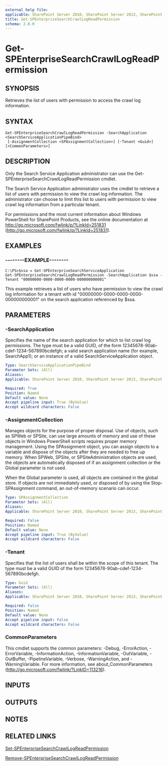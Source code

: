 ```yaml
---
external help file: 
applicable: SharePoint Server 2010, SharePoint Server 2013, SharePoint Server 2016
title: Get-SPEnterpriseSearchCrawlLogReadPermission
schema: 2.0.0
---
```


# Get-SPEnterpriseSearchCrawlLogReadPermission

## SYNOPSIS
Retrieves the list of users with permission to access the crawl log information.

## SYNTAX

```
Get-SPEnterpriseSearchCrawlLogReadPermission -SearchApplication <SearchServiceApplicationPipeBind>
 [-AssignmentCollection <SPAssignmentCollection>] [-Tenant <Guid>] [<CommonParameters>]
```

## DESCRIPTION
Only the Search Service Application administrator can use the Get-SPEnterpriseSearchCrawlLogReadPermission cmdlet.

The Search Service Application administrator uses the cmdlet to retrieve a list of users with permission to view the crawl log information.
The administrator can choose to limit this list to users with permission to view crawl log information from a particular tenant.

For permissions and the most current information about Windows PowerShell for SharePoint Products, see the online documentation at http://go.microsoft.com/fwlink/p/?LinkId=251831 (http://go.microsoft.com/fwlink/p/?LinkId=251831).

## EXAMPLES

### --------EXAMPLE-------- 
```
C:\PS>$ssa = Get-SPEnterpriseSearchServiceApplication
Get-SPEnterpriseSearchCrawlLogReadPermission -SearchApplication $ssa -Tenant "00000000-0000-0000-0000-000000000001"
```

This example retrieves a list of users who have permission to view the crawl log information for a tenant with id "00000000-0000-0000-0000-000000000001" on the search application referenced by $ssa.

## PARAMETERS

### -SearchApplication
Specifies the name of the search application for which to list crawl log permissions.
The type must be a valid GUID, of the form 12345678-90ab-cdef-1234-567890bcdefgh; a valid search application name (for example, SearchApp1); or an instance of a valid SearchServiceApplication object.

```yaml
Type: SearchServiceApplicationPipeBind
Parameter Sets: (All)
Aliases: 
Applicable: SharePoint Server 2010, SharePoint Server 2013, SharePoint Server 2016

Required: True
Position: Named
Default value: None
Accept pipeline input: True (ByValue)
Accept wildcard characters: False
```

### -AssignmentCollection
Manages objects for the purpose of proper disposal.
Use of objects, such as SPWeb or SPSite, can use large amounts of memory and use of these objects in Windows PowerShell scripts requires proper memory management.
Using the SPAssignment object, you can assign objects to a variable and dispose of the objects after they are needed to free up memory.
When SPWeb, SPSite, or SPSiteAdministration objects are used, the objects are automatically disposed of if an assignment collection or the Global parameter is not used.

When the Global parameter is used, all objects are contained in the global store.
If objects are not immediately used, or disposed of by using the Stop-SPAssignment command, an out-of-memory scenario can occur.

```yaml
Type: SPAssignmentCollection
Parameter Sets: (All)
Aliases: 
Applicable: SharePoint Server 2010, SharePoint Server 2013, SharePoint Server 2016

Required: False
Position: Named
Default value: None
Accept pipeline input: True (ByValue)
Accept wildcard characters: False
```

### -Tenant
Specifies that the list of users shall be within the scope of this tenant.
The type must be a valid GUID of the form 12345678-90ab-cdef-1234-567890bcdefgh.

```yaml
Type: Guid
Parameter Sets: (All)
Aliases: 
Applicable: SharePoint Server 2010, SharePoint Server 2013, SharePoint Server 2016

Required: False
Position: Named
Default value: None
Accept pipeline input: False
Accept wildcard characters: False
```

### CommonParameters
This cmdlet supports the common parameters: -Debug, -ErrorAction, -ErrorVariable, -InformationAction, -InformationVariable, -OutVariable, -OutBuffer, -PipelineVariable, -Verbose, -WarningAction, and -WarningVariable. For more information, see about_CommonParameters (http://go.microsoft.com/fwlink/?LinkID=113216).

## INPUTS

## OUTPUTS

## NOTES

## RELATED LINKS

[Set-SPEnterpriseSearchCrawlLogReadPermission]()

[Remove-SPEnterpriseSearchCrawlLogReadPermission]()

